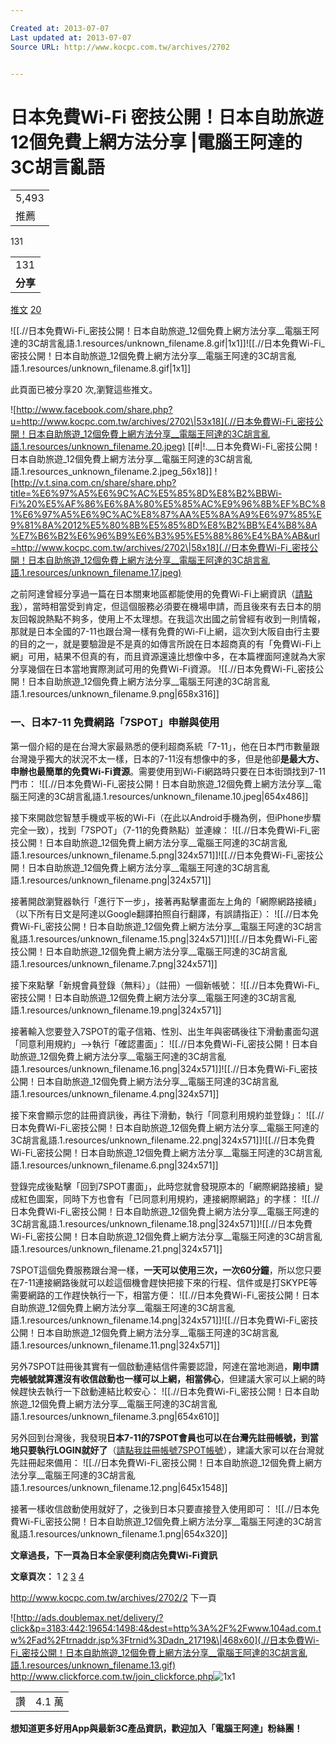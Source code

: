 ```yaml
---

Created at: 2013-07-07
Last updated at: 2013-07-07
Source URL: http://www.kocpc.com.tw/archives/2702


---
```


# 日本免費Wi-Fi 密技公開！日本自助旅遊 12個免費上網方法分享 |電腦王阿達的3C胡言亂語


|     |
| --- |
| 5,493 |
| 推薦  |

131

|     |
| --- |
| 131 |
| **分享** |

[推文](https://twitter.com/intent/tweet?original_referer=http%3A%2F%2Fwww.kocpc.com.tw%2Farchives%2F2702&text=%E6%97%A5%E6%9C%AC%E5%85%8D%E8%B2%BBWi-Fi%20%E5%AF%86%E6%8A%80%E5%85%AC%E9%96%8B%EF%BC%81%E6%97%A5%E6%9C%AC%E8%87%AA%E5%8A%A9%E6%97%85%E9%81%8A%2012%E5%80%8B%E5%85%8D%E8%B2%BB%E4%B8%8A%E7%B6%B2%E6%96%B9%E6%B3%95%E5%88%86%E4%BA%AB%20%7C%E9%9B%BB%E8%85%A6%E7%8E%8B%E9%98%BF%E9%81%94%E7%9A%843C%E8%83%A1%E8%A8%80%E4%BA%82%E8%AA%9E&tw_p=tweetbutton&url=http%3A%2F%2Fwww.kocpc.com.tw%2Farchives%2F2702&via=scorpioliu)
[20](http://twitter.com/search?q=http%3A%2F%2Fwww.kocpc.com.tw%2Farchives%2F2702)

![[.//日本免費Wi-Fi_密技公開！日本自助旅遊_12個免費上網方法分享__電腦王阿達的3C胡言亂語.1.resources/unknown_filename.8.gif\|1x1]]![[.//日本免費Wi-Fi_密技公開！日本自助旅遊_12個免費上網方法分享__電腦王阿達的3C胡言亂語.1.resources/unknown_filename.8.gif\|1x1]]

此頁面已被分享20 次,瀏覽這些推文。

![http://www.facebook.com/share.php?u=http://www.kocpc.com.tw/archives/2702\|53x18](.//日本免費Wi-Fi_密技公開！日本自助旅遊_12個免費上網方法分享__電腦王阿達的3C胡言亂語.1.resources/unknown_filename.20.jpeg)
 [[#|!.__日本免費Wi-Fi_密技公開！日本自助旅遊_12個免費上網方法分享__電腦王阿達的3C胡言亂語.1.resources_unknown_filename.2.jpeg_56x18]] 
![http://v.t.sina.com.cn/share/share.php?title=%E6%97%A5%E6%9C%AC%E5%85%8D%E8%B2%BBWi-Fi%20%E5%AF%86%E6%8A%80%E5%85%AC%E9%96%8B%EF%BC%81%E6%97%A5%E6%9C%AC%E8%87%AA%E5%8A%A9%E6%97%85%E9%81%8A%2012%E5%80%8B%E5%85%8D%E8%B2%BB%E4%B8%8A%E7%B6%B2%E6%96%B9%E6%B3%95%E5%88%86%E4%BA%AB&url=http://www.kocpc.com.tw/archives/2702\|58x18](.//日本免費Wi-Fi_密技公開！日本自助旅遊_12個免費上網方法分享__電腦王阿達的3C胡言亂語.1.resources/unknown_filename.17.jpeg)

之前阿達曾經分享過一篇在日本關東地區都能使用的免費Wi-Fi上網資訊（[請點我](http://www.kocpc.com.tw/archives/2498)），當時相當受到肯定，但這個服務必須要在機場申請，而且後來有去日本的朋友回報說熱點不夠多，使用上不太理想。在我這次出國之前曾經有收到一則情報，那就是日本全國的7-11也跟台灣一樣有免費的Wi-Fi上網，這次到大阪自由行主要的目的之一，就是要驗證是不是真的如傳言所說在日本超商真的有「免費Wi-Fi上網」可用，結果不但真的有，而且資源還遠比想像中多，在本篇裡面阿達就為大家分享幾個在日本當地實際測試可用的免費Wi-Fi資源。
![[.//日本免費Wi-Fi_密技公開！日本自助旅遊_12個免費上網方法分享__電腦王阿達的3C胡言亂語.1.resources/unknown_filename.9.png\|658x316]]

### 一、日本7-11 免費網路「7SPOT」申辦與使用

第一個介紹的是在台灣大家最熟悉的便利超商系統「7-11」，他在日本門市數量跟台灣幾乎獨大的狀況不太一樣，日本的7-11沒有想像中的多，但是他卻**是最大方、申辦也最簡單的免費Wi-Fi資源**。需要使用到Wi-Fi網路時只要在日本街頭找到7-11門市：
![[.//日本免費Wi-Fi_密技公開！日本自助旅遊_12個免費上網方法分享__電腦王阿達的3C胡言亂語.1.resources/unknown_filename.10.jpeg\|654x486]]

接下來開啟您智慧手機或平板的Wi-Fi（在此以Android手機為例，但iPhone步驟完全一致），找到「7SPOT」（7-11的免費熱點）並連線：
![[.//日本免費Wi-Fi_密技公開！日本自助旅遊_12個免費上網方法分享__電腦王阿達的3C胡言亂語.1.resources/unknown_filename.5.png\|324x571]]![[.//日本免費Wi-Fi_密技公開！日本自助旅遊_12個免費上網方法分享__電腦王阿達的3C胡言亂語.1.resources/unknown_filename.png\|324x571]]

接著開啟瀏覽器執行「進行下一步」，接著再點擊畫面左上角的「網際網路接續」（以下所有日文是阿達以Google翻譯拍照自行翻譯，有誤請指正）：
![[.//日本免費Wi-Fi_密技公開！日本自助旅遊_12個免費上網方法分享__電腦王阿達的3C胡言亂語.1.resources/unknown_filename.15.png\|324x571]]![[.//日本免費Wi-Fi_密技公開！日本自助旅遊_12個免費上網方法分享__電腦王阿達的3C胡言亂語.1.resources/unknown_filename.7.png\|324x571]]

接下來點擊「新規會員登錄（無料）」（註冊）一個新帳號：
![[.//日本免費Wi-Fi_密技公開！日本自助旅遊_12個免費上網方法分享__電腦王阿達的3C胡言亂語.1.resources/unknown_filename.19.png\|324x571]]

接著輸入您要登入7SPOT的電子信箱、性別、出生年與密碼後往下滑動畫面勾選「同意利用規約」—>執行「確認畫面」：
![[.//日本免費Wi-Fi_密技公開！日本自助旅遊_12個免費上網方法分享__電腦王阿達的3C胡言亂語.1.resources/unknown_filename.16.png\|324x571]]![[.//日本免費Wi-Fi_密技公開！日本自助旅遊_12個免費上網方法分享__電腦王阿達的3C胡言亂語.1.resources/unknown_filename.4.png\|324x571]]

接下來會顯示您的註冊資訊後，再往下滑動，執行「同意利用規約並登錄」：
![[.//日本免費Wi-Fi_密技公開！日本自助旅遊_12個免費上網方法分享__電腦王阿達的3C胡言亂語.1.resources/unknown_filename.22.png\|324x571]]![[.//日本免費Wi-Fi_密技公開！日本自助旅遊_12個免費上網方法分享__電腦王阿達的3C胡言亂語.1.resources/unknown_filename.6.png\|324x571]]

登錄完成後點擊「回到7SPOT畫面」，此時您就會發現原本的「網際網路接續」變成紅色圖案，同時下方也會有「已同意利用規約，連接網際網路」的字樣：
![[.//日本免費Wi-Fi_密技公開！日本自助旅遊_12個免費上網方法分享__電腦王阿達的3C胡言亂語.1.resources/unknown_filename.18.png\|324x571]]![[.//日本免費Wi-Fi_密技公開！日本自助旅遊_12個免費上網方法分享__電腦王阿達的3C胡言亂語.1.resources/unknown_filename.21.png\|324x571]]

7SPOT這個免費服務跟台灣一樣，**一天可以使用三次，一次60分鐘**，所以您只要在7-11連接網路後就可以趁這個機會趕快把接下來的行程、信件或是打SKYPE等需要網路的工作趕快執行一下，相當方便：
![[.//日本免費Wi-Fi_密技公開！日本自助旅遊_12個免費上網方法分享__電腦王阿達的3C胡言亂語.1.resources/unknown_filename.14.png\|324x571]]![[.//日本免費Wi-Fi_密技公開！日本自助旅遊_12個免費上網方法分享__電腦王阿達的3C胡言亂語.1.resources/unknown_filename.11.png\|324x571]]

另外7SPOT註冊後其實有一個啟動連結信件需要認證，阿達在當地測過，**剛申請完帳號就算還沒有收信啟動也一樣可以上網，相當佛心**，但建議大家可以上網的時候趕快去執行一下啟動連結比較安心：
![[.//日本免費Wi-Fi_密技公開！日本自助旅遊_12個免費上網方法分享__電腦王阿達的3C胡言亂語.1.resources/unknown_filename.3.png\|654x610]]

另外回到台灣後，我發現**日本7-11的7SPOT會員也可以在台灣先註冊帳號，到當地只要執行LOGIN就好了**（[請點我註冊帳號7SPOT帳號](http://4fun.tw/9qTB)），建議大家可以在台灣就先註冊起來備用：
![[.//日本免費Wi-Fi_密技公開！日本自助旅遊_12個免費上網方法分享__電腦王阿達的3C胡言亂語.1.resources/unknown_filename.12.png\|645x1548]]

接著一樣收信啟動使用就好了，之後到日本只要直接登入使用即可：
![[.//日本免費Wi-Fi_密技公開！日本自助旅遊_12個免費上網方法分享__電腦王阿達的3C胡言亂語.1.resources/unknown_filename.1.png\|654x320]]

**文章過長，下一頁為日本全家便利商店免費Wi-Fi資訊**

**文章頁次：** 1 [2](http://www.kocpc.com.tw/archives/2702/2) [3](http://www.kocpc.com.tw/archives/2702/3) [4](http://www.kocpc.com.tw/archives/2702/4)

<http://www.kocpc.com.tw/archives/2702/2>
下一頁

![http://ads.doublemax.net/delivery/?click&p=3183:442:19654:1498:4&dest=http%3A%2F%2Fwww.104ad.com.tw%2Fad%2Ftrnaddr.jsp%3Ftrnid%3Dadn_21719&\|468x60](.//日本免費Wi-Fi_密技公開！日本自助旅遊_12個免費上網方法分享__電腦王阿達的3C胡言亂語.1.resources/unknown_filename.13.gif)
<http://www.clickforce.com.tw/join_clickforce.php>![1x1](http://ads.doublemax.net/delivery/?impre&p=3183:442:19654:1498:4)

|     |     |
| --- | --- |
| 讚   | 4.1 萬 |

**想知道更多好用App與最新3C產品資訊，歡迎加入「電腦王阿達」粉絲團！**

